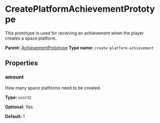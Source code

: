 # CreatePlatformAchievementPrototype

This prototype is used for receiving an achievement when the player creates a space platform.

**Parent:** [AchievementPrototype](AchievementPrototype.md)
**Type name:** `create-platform-achievement`

## Properties

### amount

How many space platforms need to be created.

**Type:** `uint32`

**Optional:** Yes

**Default:** 1

